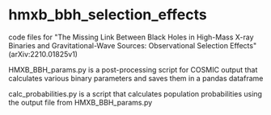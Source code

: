 # hmxb_bbh_selection_effects

code files for "The Missing Link Between Black Holes in High-Mass X-ray Binaries and Gravitational-Wave Sources:
Observational Selection Effects" (arXiv:2210.01825v1)


HMXB_BBH_params.py is a post-processing script for COSMIC output that calculates various binary parameters and saves them in a pandas dataframe


calc_probabilities.py is a script that calculates population probabilities using the output file from HMXB_BBH_params.py
